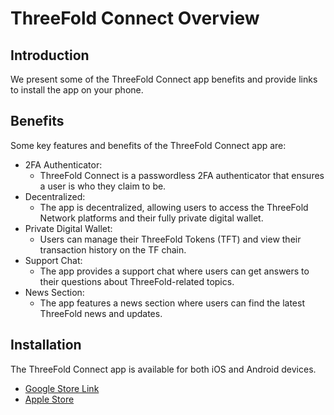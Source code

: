 <h1> ThreeFold Connect Overview </h1>



## Introduction

We present some of the ThreeFold Connect app benefits and provide links to install the app on your phone.

## Benefits 

Some key features and benefits of the ThreeFold Connect app are:

- 2FA Authenticator:
  - ThreeFold Connect is a passwordless 2FA authenticator that ensures a user is who they claim to be.
- Decentralized:
  - The app is decentralized, allowing users to access the ThreeFold Network platforms and their fully private digital wallet.
- Private Digital Wallet:
  - Users can manage their ThreeFold Tokens (TFT) and view their transaction history on the TF chain.
- Support Chat:
  - The app provides a support chat where users can get answers to their questions about ThreeFold-related topics.
- News Section:
  - The app features a news section where users can find the latest ThreeFold news and updates.

## Installation

The ThreeFold Connect app is available for both iOS and Android devices.

- [Google Store Link](https://play.google.com/store/apps/details?id=org.jimber.threebotlogin)
- [Apple Store](https://itunes.apple.com/be/app/3bot-login/id1459845885?l=nl&mt=8)